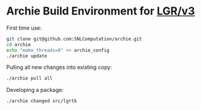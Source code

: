 # Archie Build Environment for [LGR/v3](https://github.com/SNLComputation/lgrtk)

First time use:

```bash
git clone git@github.com:SNLComputation/archie.git
cd archie
echo "make_threads=8" >> archie_config
./archie update
```

Pulling all new changes into existing copy:

```bash
./archie pull all
```

Developing a package:
```bash
./archie changed src/lgrtk
```
